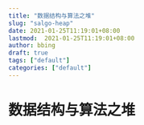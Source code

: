 ```yaml
---
title: "数据结构与算法之堆"
slug: "salgo-heap"
date: 2021-01-25T11:19:01+08:00
lastmod:  2021-01-25T11:19:01+08:00
author: bbing
draft: true
tags: ["default"]
categories: ["default"]
---
```


# 数据结构与算法之堆
